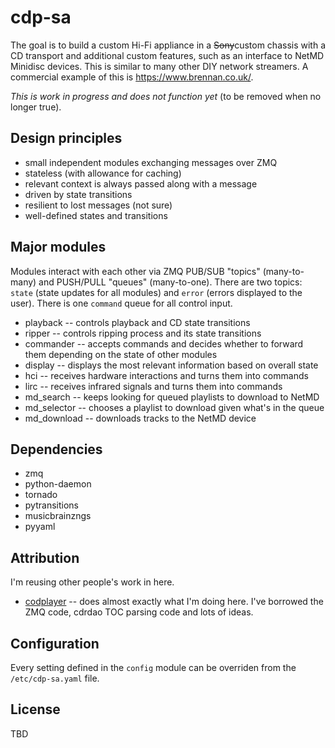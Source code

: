 # cdp-sa

The goal is to build a custom Hi-Fi appliance in a ~~Sony~~custom chassis with a CD transport and additional custom features, such as an interface to NetMD Minidisc devices. This is similar to many other DIY network streamers. A commercial example of this is https://www.brennan.co.uk/.

*This is work in progress and does not function yet* (to be removed when no longer true).

## Design principles

 - small independent modules exchanging messages over ZMQ
 - stateless (with allowance for caching)
 - relevant context is always passed along with a message
 - driven by state transitions
 - resilient to lost messages (not sure)
 - well-defined states and transitions

## Major modules

Modules interact with each other via ZMQ PUB/SUB "topics" (many-to-many) and PUSH/PULL "queues" (many-to-one). There are two topics: `state` (state updates for all modules) and `error` (errors displayed to the user). There is one `command` queue for all control input.

 - playback -- controls playback and CD state transitions
 - ripper -- controls ripping process and its state transitions
 - commander -- accepts commands and decides whether to forward them depending on the state of other modules
 - display -- displays the most relevant information based on overall state
 - hci -- receives hardware interactions and turns them into commands
 - lirc -- receives infrared signals and turns them into commands
 - md\_search -- keeps looking for queued playlists to download to NetMD
 - md\_selector -- chooses a playlist to download given what's in the queue
 - md\_download -- downloads tracks to the NetMD device

## Dependencies

 - zmq
 - python-daemon
 - tornado
 - pytransitions
 - musicbrainzngs
 - pyyaml

## Attribution

I'm reusing other people's work in here.
 - [codplayer](https://github.com/petli/codplayer) -- does almost exactly what I'm doing here. I've borrowed the ZMQ code, cdrdao TOC parsing code and lots of ideas.

## Configuration

Every setting defined in the `config` module can be overriden from the `/etc/cdp-sa.yaml` file.

## License

TBD
